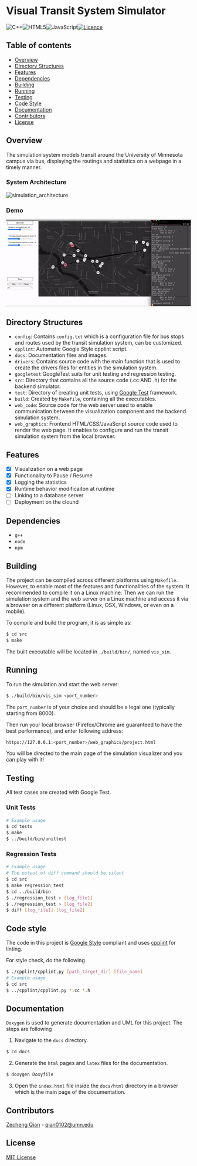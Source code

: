 # Visual Transit System Simulator

![C++](https://img.shields.io/badge/c++-%2300599C.svg?style=for-the-badge&logo=c%2B%2B&logoColor=white)![HTML5](https://img.shields.io/badge/html5-%23E34F26.svg?style=for-the-badge&logo=html5&logoColor=white)![JavaScript](https://img.shields.io/badge/javascript-%23323330.svg?style=for-the-badge&logo=javascript&logoColor=%23F7DF1E)[![Licence](https://img.shields.io/github/license/Ileriayo/markdown-badges?style=for-the-badge)](./LICENSE)

## Table of contents

- [Overview](##overview)
- [Directory Structures](##directory-structures)
- [Features](##features)
- [Dependencies](##dependencies)
- [Building](##building)
- [Running](##running)
- [Testing](##testing)
- [Code Style](##code-style)
- [Documentation](##documentation)
- [Contributors](##contributors)
- [License](##license)

## Overview

The simulation system models transit around the University of Minnesota campus via bus, displaying the routings and statistics on a webpage in a timely manner.



### System Architecture

![simulation_architecture](/Users/qianzecheng/Code/visual-transit-system-simulator/docs/images/simulation_architecture.png)

### Demo

![demo](docs/images/demo.gif)

## Directory Structures

+ `config`: Contains `config.txt` which is a configuration file for bus stops and routes used by the transit simulation system, can be customized.
+ `cpplint`: Automatic Google Style cpplint script.
+ `docs`: Documentation files and images.
+ `drivers`: Contains source code with the main function that is used to create the drivers files for entities in the simulation system.
+ `googletest`:GoogleTest suits for unit testing and regression testing.
+ `src`: Directory that contains all the source code (.cc AND .h) for the backend simulator.
+ `test`: Directory of creating unit tests, using [Google Test](https://github.com/google/googletest) framework.
+ `build`: Created by `Makefile`, containing all the executables.
+ `web_code`: Source code for the web server used to enable communication between the visualization component and the backend simulation system.
+ `web_graphics`: Frontend HTML/CSS/JavaScript source code used to render the web page. It enables to configure and run the transit simulation system from the local browser.

## Features

- [X] Visualization on a web page
- [X] Functionality to Pause / Resume
- [X] Logging the statistics
- [X] Runtime behavior modificaiton at runtime
- [ ] Linking to a database server
- [ ] Deployment on the clound

## Dependencies

+ `g++`
+ `node`
+ `npm`

## Building

The project can be compiled across different platforms using `Makefile`. However, to enable most of the features and functionalities of the system. It recommended to compile it on a Linux machine. Then we can run the simulation system and the web server on a Linux machine and access it via a browser on a different platform (Linux, OSX, Windows, or even on a mobile).

To compile and build the program, it is as simple as:

```bash
$ cd src
$ make
```

The built executable will be located in `./build/bin/`, named `vis_sim`.

## Running

To run the simulation and start the web server:

```bash
$ ./build/bin/vis_sim <port_number>
```

The `port_number` is of your choice and should be a legal one (typically starting from 8000).

Then run your local browser (Firefox/Chrome are guaranteed to have the best performance), and enter following address:

```bash
https://127.0.0.1:<port_number>/web_graphics/project.html
```

You will be directed to the main page of the simulation visualizer and you can play with it!

## Testing

All test cases are created with Google Test.

### Unit Tests

```bash
# Example usage
$ cd tests
$ make
$ ../build/bin/unittest
```

### Regression Tests

```bash
# Example usage
# The output of diff command should be silent
$ cd src
$ make regression_test
$ cd ../build/bin
$ ./regression_test > [log_file1]
$ ./regression_test > [log_file2]
$ diff [log_file1] [log_file2]
```

## Code style

The code in this project is [Google Style](https://google.github.io/styleguide/cppguide.html) compliant and uses [cpplint](https://github.com/google/styleguide/tree/gh-pages/cpplint) for linting.

For style check, do the following

```bash
$ ./cpplint/cpplint.py [path_target_dir] [file_name]
# Example usage
$ cd src
$ ../cpplint/cpplint.py *.cc *.h
```

## Documentation

`Doxygen` is used to generate documentation and UML for this project. The steps are following

1. Navigate to the `docs` directory.

```bash
$ cd docs
```

2. Generate the `html` pages and `latex` files for the documentation.

```bash
$ doxygen Doxyfile
```

3. Open the `index.html` file inside the `docs/html` directory in a browser which is the main page of the documentation.

## Contributors

[Zecheng Qian](https://aden-q.github.io/) - qian0102@umn.edu

## License

[MIT License](LICENSE)
